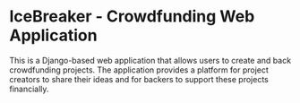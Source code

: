 # IceBreaker - Crowdfunding Web Application

This is a Django-based web application that allows users to create and back crowdfunding projects. The application provides a platform for project creators to share their ideas and for backers to support these projects financially.
